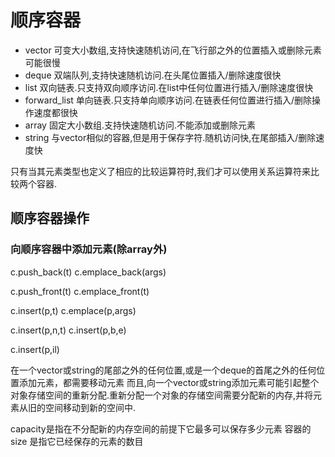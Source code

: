 # 顺序容器

- vector        可变大小数组,支持快速随机访问,在飞行部之外的位置插入或删除元素可能很慢
- deque         双端队列,支持快速随机访问.在头尾位置插入/删除速度很快
- list          双向链表.只支持双向顺序访问.在list中任何位置进行插入/删除速度很快
- forward_list  单向链表.只支持单向顺序访问.在链表任何位置进行插入/删除操作速度都很快
- array         固定大小数组.支持快速随机访问.不能添加或删除元素
- string        与vector相似的容器,但是用于保存字符.随机访问快,在尾部插入/删除速度快

只有当其元素类型也定义了相应的比较运算符时,我们才可以使用关系运算符来比较两个容器.


## 顺序容器操作

### 向顺序容器中添加元素(除array外)

c.push_back(t)
c.emplace_back(args)

c.push_front(t)
c.emplace_front(t)

c.insert(p,t)
c.emplace(p,args)

c.insert(p,n,t)
c.insert(p,b,e)

c.insert(p,il)

在一个vector或string的尾部之外的任何位置,或是一个deque的首尾之外的任何位置添加元素，都需要移动元素
而且,向一个vector或string添加元素可能引起整个对象存储空间的重新分配.重新分配一个对象的存储空间需要分配新的内存,并将元素从旧的空间移动到新的空间中.

capacity是指在不分配新的内存空间的前提下它最多可以保存多少元素
容器的 size 是指它已经保存的元素的数目